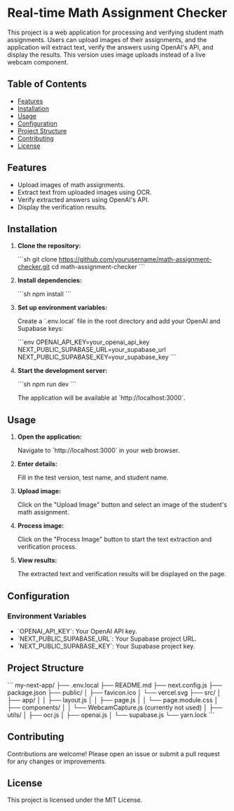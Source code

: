 # Real-time Math Assignment Checker

This project is a web application for processing and verifying student math assignments. Users can upload images of their assignments, and the application will extract text, verify the answers using OpenAI's API, and display the results. This version uses image uploads instead of a live webcam component.

## Table of Contents

- [Features](#features)
- [Installation](#installation)
- [Usage](#usage)
- [Configuration](#configuration)
- [Project Structure](#project-structure)
- [Contributing](#contributing)
- [License](#license)

## Features

- Upload images of math assignments.
- Extract text from uploaded images using OCR.
- Verify extracted answers using OpenAI's API.
- Display the verification results.

## Installation

1. **Clone the repository:**

   \`\`\`sh
   git clone https://github.com/yourusername/math-assignment-checker.git
   cd math-assignment-checker
   \`\`\`

2. **Install dependencies:**

   \`\`\`sh
   npm install
   \`\`\`

3. **Set up environment variables:**

   Create a \`.env.local\` file in the root directory and add your OpenAI and Supabase keys:

   \`\`\`env
   OPENAI_API_KEY=your_openai_api_key
   NEXT_PUBLIC_SUPABASE_URL=your_supabase_url
   NEXT_PUBLIC_SUPABASE_KEY=your_supabase_key
   \`\`\`

4. **Start the development server:**

   \`\`\`sh
   npm run dev
   \`\`\`

   The application will be available at \`http://localhost:3000\`.

## Usage

1. **Open the application:**

   Navigate to \`http://localhost:3000\` in your web browser.

2. **Enter details:**

   Fill in the test version, test name, and student name.

3. **Upload image:**

   Click on the "Upload Image" button and select an image of the student's math assignment.

4. **Process image:**

   Click on the "Process Image" button to start the text extraction and verification process.

5. **View results:**

   The extracted text and verification results will be displayed on the page.

## Configuration

### Environment Variables

- \`OPENAI_API_KEY\`: Your OpenAI API key.
- \`NEXT_PUBLIC_SUPABASE_URL\`: Your Supabase project URL.
- \`NEXT_PUBLIC_SUPABASE_KEY\`: Your Supabase project key.

## Project Structure

\`\`\`
my-next-app/
├── .env.local
├── README.md
├── next.config.js
├── package.json
├── public/
│   ├── favicon.ico
│   └── vercel.svg
├── src/
│   ├── app/
│   │   ├── layout.js
│   │   ├── page.js
│   │   └── page.module.css
│   ├── components/
│   │   └── WebcamCapture.js (currently not used)
│   ├── utils/
│       ├── ocr.js
│       ├── openai.js
│       └── supabase.js
└── yarn.lock
\`\`\`

## Contributing

Contributions are welcome! Please open an issue or submit a pull request for any changes or improvements.

## License

This project is licensed under the MIT License.